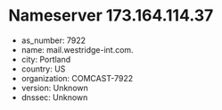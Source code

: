# Nameserver 173.164.114.37

* as_number: 7922
* name: mail.westridge-int.com.
* city: Portland
* country: US
* organization: COMCAST-7922
* version: Unknown
* dnssec: Unknown
